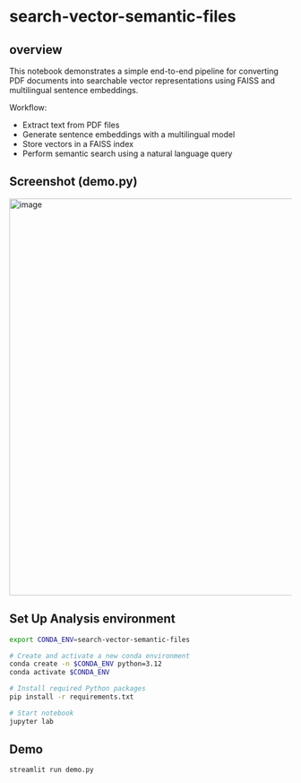 # search-vector-semantic-files

## overview

This notebook demonstrates a simple end-to-end pipeline for converting PDF documents into searchable vector representations using FAISS and multilingual sentence embeddings.

Workflow:
- Extract text from PDF files
- Generate sentence embeddings with a multilingual model
- Store vectors in a FAISS index
- Perform semantic search using a natural language query


## Screenshot (demo.py)
<img width="951" height="708" alt="image" src="https://github.com/user-attachments/assets/ff4b10a7-8105-4a45-bdc0-67af134587d7" />


## Set Up Analysis environment
```bash
export CONDA_ENV=search-vector-semantic-files

# Create and activate a new conda environment
conda create -n $CONDA_ENV python=3.12
conda activate $CONDA_ENV

# Install required Python packages
pip install -r requirements.txt

# Start notebook
jupyter lab
```

## Demo
```
streamlit run demo.py
```

